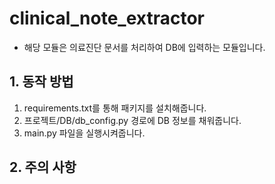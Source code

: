 # clinical_note_extractor
- 해당 모듈은 의료진단 문서를 처리하여 DB에 입력하는 모듈입니다.

## 1. 동작 방법
1) requirements.txt를 통해 패키지를 설치해줍니다.
2) 프로젝트/DB/db_config.py 경로에 DB 정보를 채워줍니다.
3) main.py 파일을 실행시켜줍니다.

## 2. 주의 사항
